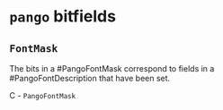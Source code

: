 # `pango` bitfields

## `FontMask`

The bits in a #PangoFontMask correspond to fields in a
&num;PangoFontDescription that have been set.

C - `PangoFontMask`

